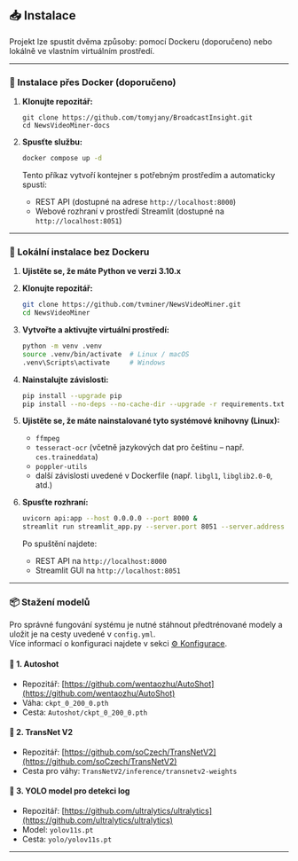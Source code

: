 ## 📥 Instalace

Projekt lze spustit dvěma způsoby: pomocí Dockeru (doporučeno) nebo lokálně ve vlastním virtuálním prostředí.

---

### 🐳 Instalace přes Docker (doporučeno)

1. **Klonujte repozitář:**

   ```bash[
   git clone https://github.com/tomyjany/BroadcastInsight.git
   cd NewsVideoMiner-docs
   ```

2. **Spusťte službu:**

   ```bash
   docker compose up -d
   ```

   Tento příkaz vytvoří kontejner s potřebným prostředím a automaticky spustí:
   - REST API (dostupné na adrese `http://localhost:8000`)
   - Webové rozhraní v prostředí Streamlit (dostupné na `http://localhost:8051`)

---

### 🧪 Lokální instalace bez Dockeru

1. **Ujistěte se, že máte Python ve verzi 3.10.x**

2. **Klonujte repozitář:**

   ```bash
   git clone https://github.com/tvminer/NewsVideoMiner.git
   cd NewsVideoMiner
   ```

3. **Vytvořte a aktivujte virtuální prostředí:**

   ```bash
   python -m venv .venv
   source .venv/bin/activate  # Linux / macOS
   .venv\Scripts\activate     # Windows
   ```

4. **Nainstalujte závislosti:**

   ```bash
   pip install --upgrade pip
   pip install --no-deps --no-cache-dir --upgrade -r requirements.txt
   ```

5. **Ujistěte se, že máte nainstalované tyto systémové knihovny (Linux):**

   - `ffmpeg`
   - `tesseract-ocr` (včetně jazykových dat pro češtinu – např. `ces.traineddata`)
   - `poppler-utils`
   - další závislosti uvedené v Dockerfile (např. `libgl1`, `libglib2.0-0`, atd.)

6. **Spusťte rozhraní:**

   ```bash
   uvicorn api:app --host 0.0.0.0 --port 8000 &
   streamlit run streamlit_app.py --server.port 8051 --server.address 0.0.0.0
   ```

   Po spuštění najdete:
   - REST API na `http://localhost:8000`
   - Streamlit GUI na `http://localhost:8051`

---

### 📦 Stažení modelů

Pro správné fungování systému je nutné stáhnout předtrénované modely a uložit je na cesty uvedené v `config.yml`.  
Více informací o konfiguraci najdete v sekci [⚙️ Konfigurace](konfigurace.md).

#### 🔹 1. Autoshot

- Repozitář: [https://github.com/wentaozhu/AutoShot](https://github.com/wentaozhu/AutoShot)
- Váha: `ckpt_0_200_0.pth`
- Cesta: `Autoshot/ckpt_0_200_0.pth`

#### 🔹 2. TransNet V2

- Repozitář: [https://github.com/soCzech/TransNetV2](https://github.com/soCzech/TransNetV2)
- Cesta pro váhy: `TransNetV2/inference/transnetv2-weights`

#### 🔹 3. YOLO model pro detekci log

- Repozitář: [https://github.com/ultralytics/ultralytics](https://github.com/ultralytics/ultralytics)
- Model: `yolov11s.pt`
- Cesta: `yolo/yolov11s.pt`

---
